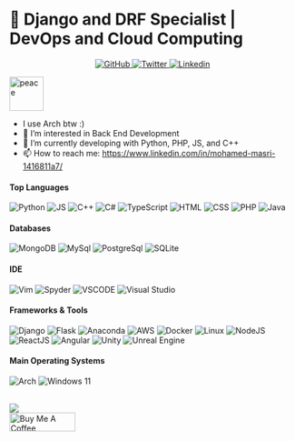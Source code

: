 # 🚀 Django and DRF Specialist | DevOps and Cloud Computing

<p align="center">
  <a href="https://github.com/mouhamaddev">
    <img src="https://img.shields.io/github/followers/mouhamaddev?label=Followers&logo=GitHub&style=for-the-badge" alt="GitHub" />
  </a>
  <a href="https://twitter.com/mouhamaddev">
    <img src="https://img.shields.io/twitter/follow/mouhamaddev?label=Twitter&logo=twitter&style=for-the-badge" alt="Twitter" />
  </a>
  <a href="https://www.linkedin.com/in/mohamed-masri-1416811a7/">
    <img src="https://img.shields.io/website?label=Linkedin&logo=Linkedin&style=for-the-badge&url=https%3A%2F%2Fcodestackr.com" alt="Linkedin"/>
  </a>
</p>

<img src="https://user-images.githubusercontent.com/63449913/132381820-24d326af-140d-46da-87db-f53c5871de32.gif" width="60px" alt="peace"> 

- I use Arch btw :)
- 👀 I’m interested in Back End Development
- 🔭 I’m currently developing with Python, PHP, JS, and C++
- 📫 How to reach me: https://www.linkedin.com/in/mohamed-masri-1416811a7/

#### Top Languages

![Python](https://img.shields.io/badge/python-%2314354C.svg?style=for-the-badge&logo=python&logoColor=white)
![JS](https://img.shields.io/badge/-JavaScript-yellow?style=for-the-badge&logo=javascript&logoColor=white)
![C++](https://img.shields.io/badge/-C++-365dbf.svg?style=for-the-badge&logo=C%2B%2B)
![C#](https://img.shields.io/badge/-Csharp-blueviolet?style=for-the-badge&logo=csharp&logoColor=white)
![TypeScript](https://img.shields.io/badge/typescript-%23007ACC.svg?style=for-the-badge&logo=typescript&logoColor=white)
![HTML](https://img.shields.io/badge/-html-orange?style=for-the-badge&logo=html5&logoColor=white)
![CSS](https://img.shields.io/badge/-css-blue?style=for-the-badge&logo=css3&logoColor=white)
![PHP](https://img.shields.io/badge/-PHP-purple?style=for-the-badge&logo=php&logoColor=white)
![Java](https://img.shields.io/badge/-java-ed2026?style=for-the-badge&logoColor=white)

#### Databases

![MongoDB](https://img.shields.io/badge/MongoDB-%234ea94b.svg?style=for-the-badge&logo=mongodb&logoColor=white)
![MySql](https://img.shields.io/badge/MySQL-2294aa.svg?style=for-the-badge&logo=mysql&logoColor=white)
![PostgreSql](https://img.shields.io/badge/-postgreSQL-4c85aa?style=for-the-badge&logo=postgresql&logoColor=white)
![SQLite](https://img.shields.io/badge/-SQLite-003b57?style=for-the-badge&logo=SQLite&logoColor=white)

#### IDE

![Vim](https://img.shields.io/badge/VIM-%2311AB00.svg?style=for-the-badge&logo=vim&logoColor=white)
![Spyder](https://img.shields.io/badge/Spyder-838485?style=for-the-badge&logo=spyder%20ide&logoColor=maroon)
![VSCODE](https://img.shields.io/badge/-Visual%20Studio%20Code-007ACC.svg?style=for-the-badge&logo=visual-studio-code)
![Visual Studio](https://img.shields.io/badge/-Visual%20Studio-5C2D91.svg?style=for-the-badge&logo=visual-studio)
<br />

#### Frameworks & Tools

![Django](https://img.shields.io/badge/django-%23092E20.svg?style=for-the-badge&logo=django&logoColor=white)
![Flask](https://img.shields.io/badge/-flask-0a1a60?style=for-the-badge&logo=flask&logoColor=white)
![Anaconda](https://img.shields.io/badge/Anaconda-%2344A833.svg?style=for-the-badge&logo=anaconda&logoColor=white)
![AWS](https://img.shields.io/badge/AWS-%23FF9900.svg?style=for-the-badge&logo=amazon-aws&logoColor=white)
![Docker](https://img.shields.io/badge/docker-%230db7ed.svg?style=for-the-badge&logo=docker&logoColor=white)
![Linux](https://img.shields.io/badge/Linux-FCC624?style=for-the-badge&logo=linux&logoColor=black)
![NodeJS](https://img.shields.io/badge/-nodejs-80bd00?style=for-the-badge&logo=node.js&logoColor=white)
![ReactJS](https://img.shields.io/badge/-reactjs-57c4e2?style=for-the-badge&logo=react&logoColor=white)
![Angular](https://img.shields.io/badge/angular-%23DD0031.svg?style=for-the-badge&logo=angular&logoColor=white)
![Unity](https://img.shields.io/badge/Unity-%23000000.svg?style=for-the-badge&logo=unity&logoColor=white)
![Unreal Engine](https://img.shields.io/badge/unrealengine-%23313131.svg?style=for-the-badge&logo=unrealengine&logoColor=white)


#### Main Operating Systems
![Arch](https://img.shields.io/badge/Arch%20Linux-1793D1?logo=arch-linux&logoColor=fff&style=for-the-badge)
![Windows 11](https://img.shields.io/badge/Windows%2011-%230079d5.svg?style=for-the-badge&logo=Windows%2011&logoColor=white)

<br />

<a href="https://github.com/DenverCoder1/github-readme-streak-stats">
  <img src="https://github-readme-streak-stats.herokuapp.com?user=mouhamaddev&theme=tokyonight&hide_border=true">
</a>

<br />

<a href="https://www.buymeacoffee.com/mouhamaddev" target="_blank">
    <img src="https://cdn.buymeacoffee.com/buttons/v2/default-yellow.png" alt="Buy Me A Coffee" style="height: 33px !important;width: 116px !important;">
</a>
